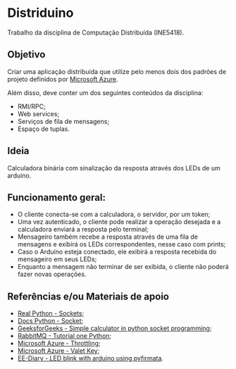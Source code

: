 # Distriduino

Trabalho da disciplina de Computação Distribuída (INE5418).

## Objetivo

Criar uma aplicação distribuída que utilize pelo menos dois dos padrões de projeto definidos por [Microsoft Azure](https://learn.microsoft.com/pt-br/azure/architecture/patterns/).

Além disso, deve conter um dos seguintes conteúdos da disciplina: 

+ RMI/RPC; 
+ Web services; 
+ Serviços de fila de mensagens;
+ Espaço de tuplas.

## Ideia

Calculadora binária com sinalização da resposta através dos LEDs de um arduíno. 

## Funcionamento geral:

+ O cliente conecta-se com a calculadora, o servidor, por um token;
+ Uma vez autenticado, o cliente pode realizar a operação desejada e a calculadora enviará a resposta pelo terminal;
+ Mensageiro também recebe a resposta através de uma fila de mensagens e exibirá os LEDs correspondentes, nesse caso com prints;
+ Caso o Arduíno esteja conectado, ele exibirá a resposta recebida do mensageiro em seus LEDs;
+ Enquanto a mensagem não terminar de ser exibida, o cliente não poderá fazer novas operações.

## Referências e/ou Materiais de apoio

+ [Real Python - Sockets](https://realpython.com/python-sockets/);
+ [Docs Python - Socket](https://docs.python.org/3/library/socket.html);
+ [GeeksforGeeks - Simple calculator in python socket programming](https://www.geeksforgeeks.org/simple-calculator-in-python-socket-programming/);
+ [RabbitMQ - Tutorial one Python](https://www.rabbitmq.com/tutorials/tutorial-one-python.html);
+ [Microsoft Azure - Throttling](https://learn.microsoft.com/pt-br/azure/architecture/patterns/throttling);
+ [Microsoft Azure - Valet Key](https://learn.microsoft.com/pt-br/azure/architecture/patterns/valet-key);
+ [EE-Diary - LED blink with arduino using pyfirmata](https://www.ee-diary.com/2023/05/led-blink-with-arduino-using-pyfirmata.html).